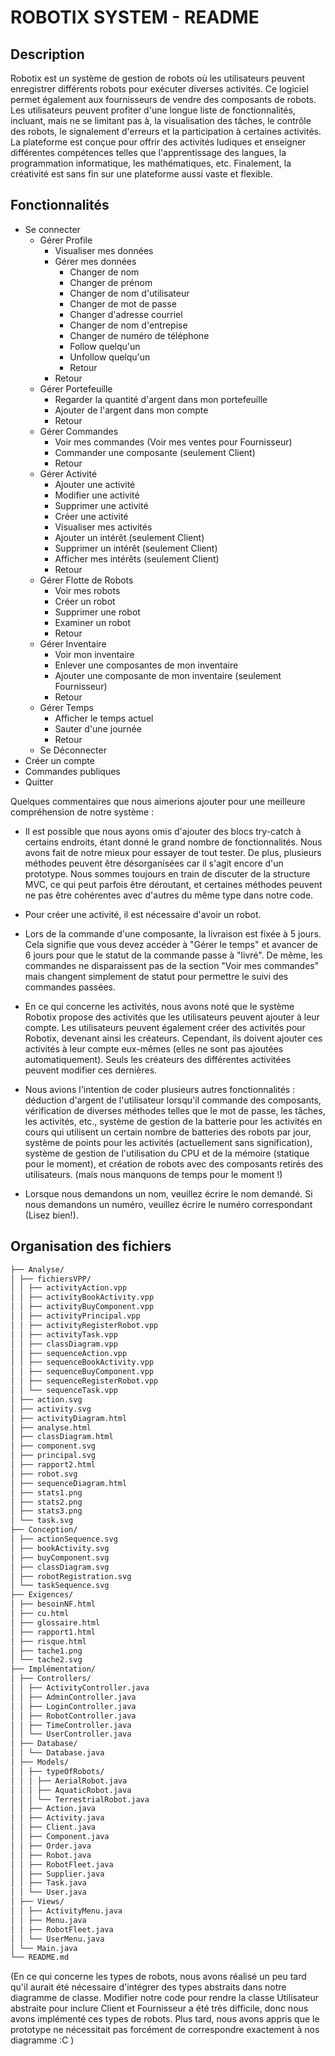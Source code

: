 # ROBOTIX SYSTEM - README 

## Description
Robotix est un système de gestion de robots où les utilisateurs peuvent enregistrer différents robots pour exécuter diverses activités. Ce logiciel permet également aux fournisseurs de vendre des composants de robots. Les utilisateurs peuvent profiter d'une longue liste de fonctionnalités, incluant, mais ne se limitant pas à, la visualisation des tâches, le contrôle des robots, le signalement d'erreurs et la participation à certaines activités. La plateforme est conçue pour offrir des activités ludiques et enseigner différentes compétences telles que l'apprentissage des langues, la programmation informatique, les mathématiques, etc. Finalement, la créativité est sans fin sur une plateforme aussi vaste et flexible.

## Fonctionnalités
- Se connecter
  - Gérer Profile
    - Visualiser mes données
    - Gérer mes données
      - Changer de nom
      - Changer de prénom
      - Changer de nom d'utilisateur
      - Changer de mot de passe
      - Changer d'adresse courriel
      - Changer de nom d'entrepise
      - Changer de numéro de téléphone
      - Follow quelqu'un
      - Unfollow quelqu'un
      - Retour
    - Retour
  - Gérer Portefeuille
    - Regarder la quantité d'argent dans mon portefeuille
    - Ajouter de l'argent dans mon compte
    - Retour
  - Gérer Commandes
    - Voir mes commandes (Voir mes ventes pour Fournisseur)
    - Commander une composante (seulement Client)
    - Retour
  - Gérer Activité
    - Ajouter une activité
    - Modifier une activité
    - Supprimer une activité
    - Créer une activité
    - Visualiser mes activités
    - Ajouter un intérêt (seulement Client)
    - Supprimer un intérêt (seulement Client)
    - Afficher mes intérêts (seulement Client)
    - Retour
  - Gérer Flotte de Robots
     - Voir mes robots
     - Créer un robot
     - Supprimer une robot
     - Examiner un robot
     - Retour
  - Gérer Inventaire
      - Voir mon inventaire
      - Enlever une composantes de mon inventaire
      - Ajouter une composante de mon inventaire (seulement Fournisseur)
      - Retour
  - Gérer Temps
      - Afficher le temps actuel
      - Sauter d'une journée
      - Retour
  - Se Déconnecter
- Créer un compte
- Commandes publiques
- Quitter

Quelques commentaires que nous aimerions ajouter pour une meilleure compréhension de notre système :

- Il est possible que nous ayons omis d'ajouter des blocs try-catch à certains endroits, étant donné le grand nombre de fonctionnalités. Nous avons fait de notre mieux pour essayer de tout tester. De plus, plusieurs méthodes peuvent être désorganisées car il s'agit encore d'un prototype. Nous sommes toujours en train de discuter de la structure MVC, ce qui peut parfois être déroutant, et certaines méthodes peuvent ne pas être cohérentes avec d'autres du même type dans notre code.

- Pour créer une activité, il est nécessaire d'avoir un robot.

- Lors de la commande d'une composante, la livraison est fixée à 5 jours. Cela signifie que vous devez accéder à "Gérer le temps" et avancer de 6 jours pour que le statut de la commande passe à "livré". De même, les commandes ne disparaissent pas de la section "Voir mes commandes" mais changent simplement de statut pour permettre le suivi des commandes passées.
  
- En ce qui concerne les activités, nous avons noté que le système Robotix propose des activités que les utilisateurs peuvent ajouter à leur compte. Les utilisateurs peuvent également créer des activités pour Robotix, devenant ainsi les créateurs. Cependant, ils doivent ajouter ces activités à leur compte eux-mêmes (elles ne sont pas ajoutées automatiquement). Seuls les créateurs des différentes activitées peuvent modifier ces dernières.
  
- Nous avions l'intention de coder plusieurs autres fonctionnalités : déduction d'argent de l'utilisateur lorsqu'il commande des composants, vérification de diverses méthodes telles que le mot de passe, les tâches, les activités, etc., système de gestion de la batterie pour les activités en cours qui utilisent un certain nombre de batteries des robots par jour, système de points pour les activités (actuellement sans signification), système de gestion de l'utilisation du CPU et de la mémoire (statique pour le moment), et création de robots avec des composants retirés des utilisateurs. (mais nous manquons de temps pour le moment !)

- Lorsque nous demandons un nom, veuillez écrire le nom demandé. Si nous demandons un numéro, veuillez écrire le numéro correspondant (Lisez bien!).
    
## Organisation des fichiers
```bash
├── Analyse/
│ ├── fichiersVPP/
│ │ ├── activityAction.vpp
│ │ ├── activityBookActivity.vpp
│ │ ├── activityBuyComponent.vpp
│ │ ├── activityPrincipal.vpp
│ │ ├── activityRegisterRobot.vpp
│ │ ├── activityTask.vpp
│ │ ├── classDiagram.vpp
│ │ ├── sequenceAction.vpp
│ │ ├── sequenceBookActivity.vpp
│ │ ├── sequenceBuyComponent.vpp
│ │ ├── sequenceRegisterRobot.vpp
│ │ └── sequenceTask.vpp
│ ├── action.svg
│ ├── activity.svg
│ ├── activityDiagram.html
│ ├── analyse.html
│ ├── classDiagram.html
│ ├── component.svg
│ ├── principal.svg
│ ├── rapport2.html
│ ├── robot.svg
│ ├── sequenceDiagram.html
│ ├── stats1.png
│ ├── stats2.png
│ ├── stats3.png
│ └── task.svg
├── Conception/
│ ├── actionSequence.svg
│ ├── bookActivity.svg
│ ├── buyComponent.svg
│ ├── classDiagram.svg
│ ├── robotRegistration.svg
│ └── taskSequence.svg
├── Exigences/
│ ├── besoinNF.html
│ ├── cu.html
│ ├── glossaire.html
│ ├── rapport1.html
│ ├── risque.html
│ ├── tache1.png
│ └── tache2.svg
├── Implémentation/
│ ├── Controllers/
│ │ ├── ActivityController.java
│ │ ├── AdminController.java
│ │ ├── LoginController.java
│ │ ├── RobotController.java
│ │ ├── TimeController.java
│ │ └── UserController.java
│ ├── Database/
│ │ └── Database.java
│ ├── Models/
│ │ ├── typeOfRobots/
│ │ │ ├── AerialRobot.java
│ │ │ ├── AquaticRobot.java
│ │ │ └── TerrestrialRobot.java
│ │ ├── Action.java
│ │ ├── Activity.java
│ │ ├── Client.java
│ │ ├── Component.java
│ │ ├── Order.java
│ │ ├── Robot.java
│ │ ├── RobotFleet.java
│ │ ├── Supplier.java
│ │ ├── Task.java
│ │ └── User.java
│ ├── Views/
│ │ ├── ActivityMenu.java
│ │ ├── Menu.java
│ │ ├── RobotFleet.java
│ │ └── UserMenu.java
│ └── Main.java
└── README.md
```


(En ce qui concerne les types de robots, nous avons réalisé un peu tard qu'il aurait été nécessaire d'intégrer des types abstraits dans notre diagramme de classe. Modifier notre code pour rendre la classe Utilisateur abstraite pour inclure Client et Fournisseur a été très difficile, donc nous avons implémenté ces types de robots. Plus tard, nous avons appris que le prototype ne nécessitait pas forcément de correspondre exactement à nos diagramme  :C )
